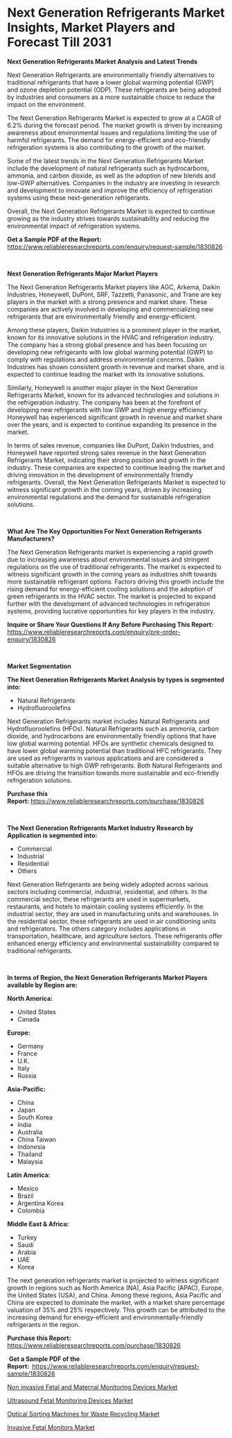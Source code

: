 <p><h1>Next Generation Refrigerants Market Insights, Market Players and Forecast Till 2031</h1></p><p><strong>Next Generation Refrigerants Market Analysis and Latest Trends</strong></p>
<p><p>Next Generation Refrigerants are environmentally friendly alternatives to traditional refrigerants that have a lower global warming potential (GWP) and ozone depletion potential (ODP). These refrigerants are being adopted by industries and consumers as a more sustainable choice to reduce the impact on the environment.</p><p>The Next Generation Refrigerants Market is expected to grow at a CAGR of 6.2% during the forecast period. The market growth is driven by increasing awareness about environmental issues and regulations limiting the use of harmful refrigerants. The demand for energy-efficient and eco-friendly refrigeration systems is also contributing to the growth of the market.</p><p>Some of the latest trends in the Next Generation Refrigerants Market include the development of natural refrigerants such as hydrocarbons, ammonia, and carbon dioxide, as well as the adoption of new blends and low-GWP alternatives. Companies in the industry are investing in research and development to innovate and improve the efficiency of refrigeration systems using these next-generation refrigerants.</p><p>Overall, the Next Generation Refrigerants Market is expected to continue growing as the industry strives towards sustainability and reducing the environmental impact of refrigeration systems.</p></p>
<p><strong>Get a Sample PDF of the Report:&nbsp;</strong> <a href="https://www.reliableresearchreports.com/enquiry/request-sample/1830826">https://www.reliableresearchreports.com/enquiry/request-sample/1830826</a></p>
<p>&nbsp;</p>
<p><strong>Next Generation Refrigerants Major Market Players</strong></p>
<p><p>The Next Generation Refrigerants Market players like AGC, Arkema, Daikin Industries, Honeywell, DuPont, SRF, Tazzetti, Panasonic, and Trane are key players in the market with a strong presence and market share. These companies are actively involved in developing and commercializing new refrigerants that are environmentally friendly and energy-efficient.</p><p>Among these players, Daikin Industries is a prominent player in the market, known for its innovative solutions in the HVAC and refrigeration industry. The company has a strong global presence and has been focusing on developing new refrigerants with low global warming potential (GWP) to comply with regulations and address environmental concerns. Daikin Industries has shown consistent growth in revenue and market share, and is expected to continue leading the market with its innovative solutions.</p><p>Similarly, Honeywell is another major player in the Next Generation Refrigerants Market, known for its advanced technologies and solutions in the refrigeration industry. The company has been at the forefront of developing new refrigerants with low GWP and high energy efficiency. Honeywell has experienced significant growth in revenue and market share over the years, and is expected to continue expanding its presence in the market.</p><p>In terms of sales revenue, companies like DuPont, Daikin Industries, and Honeywell have reported strong sales revenue in the Next Generation Refrigerants Market, indicating their strong position and growth in the industry. These companies are expected to continue leading the market and driving innovation in the development of environmentally friendly refrigerants. Overall, the Next Generation Refrigerants Market is expected to witness significant growth in the coming years, driven by increasing environmental regulations and the demand for sustainable refrigeration solutions.</p></p>
<p>&nbsp;</p>
<p><strong>What Are The Key Opportunities For Next Generation Refrigerants Manufacturers?</strong></p>
<p><p>The Next Generation Refrigerants market is experiencing a rapid growth due to increasing awareness about environmental issues and stringent regulations on the use of traditional refrigerants. The market is expected to witness significant growth in the coming years as industries shift towards more sustainable refrigerant options. Factors driving this growth include the rising demand for energy-efficient cooling solutions and the adoption of green refrigerants in the HVAC sector. The market is projected to expand further with the development of advanced technologies in refrigeration systems, providing lucrative opportunities for key players in the industry.</p></p>
<p><strong>Inquire or Share Your Questions If Any Before Purchasing This Report:</strong> <a href="https://www.reliableresearchreports.com/enquiry/pre-order-enquiry/1830826">https://www.reliableresearchreports.com/enquiry/pre-order-enquiry/1830826</a></p>
<p>&nbsp;</p>
<p><strong>Market Segmentation</strong></p>
<p><strong>The Next Generation Refrigerants Market Analysis by types is segmented into:</strong></p>
<p><ul><li>Natural Refrigerants</li><li>Hydrofluoroolefins</li></ul></p>
<p><p>Next Generation Refrigerants market includes Natural Refrigerants and Hydrofluoroolefins (HFOs). Natural Refrigerants such as ammonia, carbon dioxide, and hydrocarbons are environmentally friendly options that have low global warming potential. HFOs are synthetic chemicals designed to have lower global warming potential than traditional HFC refrigerants. They are used as refrigerants in various applications and are considered a suitable alternative to high GWP refrigerants. Both Natural Refrigerants and HFOs are driving the transition towards more sustainable and eco-friendly refrigeration solutions.</p></p>
<p><strong>Purchase this Report:&nbsp;</strong><a href="https://www.reliableresearchreports.com/purchase/1830826">https://www.reliableresearchreports.com/purchase/1830826</a></p>
<p>&nbsp;</p>
<p><strong>The Next Generation Refrigerants Market Industry Research by Application is segmented into:</strong></p>
<p><ul><li>Commercial</li><li>Industrial</li><li>Residential</li><li>Others</li></ul></p>
<p><p>Next Generation Refrigerants are being widely adopted across various sectors including commercial, industrial, residential, and others. In the commercial sector, these refrigerants are used in supermarkets, restaurants, and hotels to maintain cooling systems efficiently. In the industrial sector, they are used in manufacturing units and warehouses. In the residential sector, these refrigerants are used in air conditioning units and refrigerators. The others category includes applications in transportation, healthcare, and agriculture sectors. These refrigerants offer enhanced energy efficiency and environmental sustainability compared to traditional refrigerants.</p></p>
<p>&nbsp;</p>
<p><strong>In terms of Region, the Next Generation Refrigerants Market Players available by Region are:</strong></p>
<p>
    <p> <strong> North America: </strong>
        <ul>
            <li>United States</li>
            <li>Canada</li>
        </ul>
        </p> 
    <p> <strong> Europe: </strong>
        <ul>
            <li>Germany</li>
            <li>France</li>
            <li>U.K.</li>
            <li>Italy</li>
            <li>Russia</li>
        </ul>
        </p> 
    <p> <strong> Asia-Pacific: </strong>
        <ul>
            <li>China</li>
            <li>Japan</li>
            <li>South Korea</li>
            <li>India</li>
            <li>Australia</li>
            <li>China Taiwan</li>
            <li>Indonesia</li>
            <li>Thailand</li>
            <li>Malaysia</li>
        </ul>
        </p> 
    <p> <strong> Latin America: </strong>
        <ul>
            <li>Mexico</li>
            <li>Brazil</li>
            <li>Argentina Korea</li>
            <li>Colombia</li>
        </ul>
        </p> 
    <p> <strong> Middle East & Africa: </strong>
        <ul>
            <li>Turkey</li>
            <li>Saudi</li>
            <li>Arabia</li>
            <li>UAE</li>
            <li>Korea</li>
        </ul>
    </p>
    </p>
<p><p>The next generation refrigerants market is projected to witness significant growth in regions such as North America (NA), Asia Pacific (APAC), Europe, the United States (USA), and China. Among these regions, Asia Pacific and China are expected to dominate the market, with a market share percentage valuation of 35% and 25% respectively. This growth can be attributed to the increasing demand for energy-efficient and environmentally-friendly refrigerants in the region.</p></p>
<p><strong>Purchase this Report: </strong><a href="https://www.reliableresearchreports.com/purchase/1830826">https://www.reliableresearchreports.com/purchase/1830826</a></p>
<p>&nbsp;<strong>Get a Sample PDF of the Report:&nbsp;&nbsp;</strong><a href="https://www.reliableresearchreports.com/enquiry/request-sample/1830826">https://www.reliableresearchreports.com/enquiry/request-sample/1830826</a></p>
<p><strong></strong></p>
<p><p><a href="https://view.publitas.com/reportprime-1/global-non-invasive-fetal-and-maternal-monitoring-devices-market-size-and-market-trends-insights-and-projections-from-2023-to-2030/">Non invasive Fetal and Maternal Monitoring Devices Market</a></p><p><a href="https://view.publitas.com/reportprime-1/ultrasound-fetal-monitoring-devices-market-offers-provide-insightful-data-for-the-time-period-from-2023-to-2030-and-also-provide-analysis-based-on-application-type-and-region/">Ultrasound Fetal Monitoring Devices Market</a></p><p><a href="https://gentle-editor-9db.notion.site/Optical-Sorting-Machines-for-Waste-Recycling-Market-Size-Share-Trends-Analysis-Report-By-Applicat-203ef6cd18ef4445aa966fbdd1998dbe">Optical Sorting Machines for Waste Recycling Market</a></p><p><a href="https://view.publitas.com/reportprime-1/invasive-fetal-monitors-market-offers-provide-insightful-data-for-the-time-period-from-2023-to-2030-and-also-provide-analysis-based-on-application-type-and-region/">Invasive Fetal Monitors Market</a></p></p>